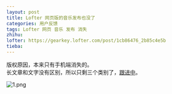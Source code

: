 ```yaml
---
layout: post
title: Lofter 网页版的音乐发布也没了
categories: 用户反馈
tags: Lofter 网页 音乐 发布 消失
zhihu: 
lofter: https://gearkey.lofter.com/post/1cb86476_2b85c4e5b
tieba: 
---
```


版权原因，本来只有手机端消失的。  
长文章和文字没有区别，所以只剩三个类别了，[跟进中](https://tieba.baidu.com/f?kw=lofter)。

![1.png](https://s2.loli.net/2023/02/20/4myDMVwnOCtJGfx.png)